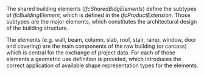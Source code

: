 ﻿The shared building elements (_IfcSharedBldgElements_) define the subtypes of _IfcBuildingElement_, which is defined in the _IfcProductExtension_. Those subtypes are the major elements, which constitutes the architectural design of the building structure.

The elements (e.g. wall, beam, column, slab, roof, stair, ramp, window, door and covering) are the main components of the raw building (or carcass) which is central for the exchange of project data. For each of those elements a geometric use definition is provided, which introduces the correct application of available shape representation types for the elements.